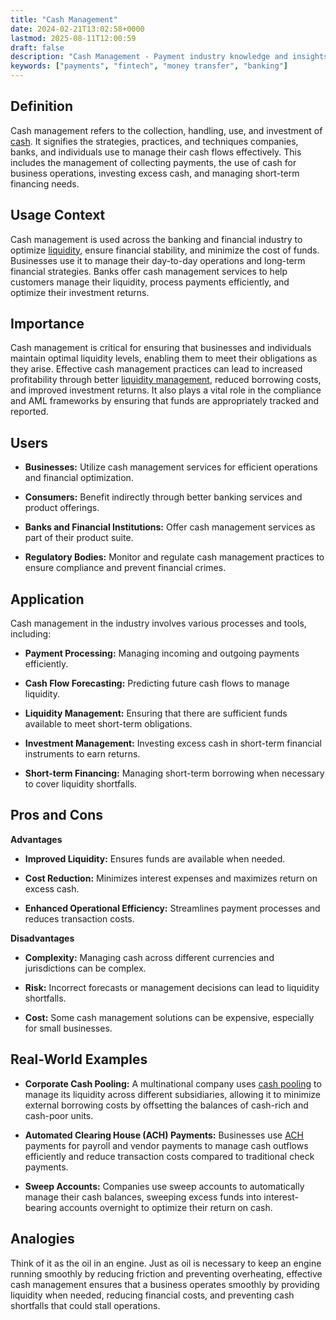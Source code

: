 ```yaml
---
title: "Cash Management"
date: 2024-02-21T13:02:58+0000
lastmod: 2025-08-11T12:00:59
draft: false
description: "Cash Management - Payment industry knowledge and insights"
keywords: ["payments", "fintech", "money transfer", "banking"]
---
```


## Definition

Cash management refers to the collection, handling, use, and investment of [cash](https://faisalkhanllc.xyz/resources/payments-wiki/c/cash/). It signifies the strategies, practices, and techniques companies, banks, and individuals use to manage their cash flows effectively. This includes the management of collecting payments, the use of cash for business operations, investing excess cash, and managing short-term financing needs.

## Usage Context

Cash management is used across the banking and financial industry to optimize [liquidity](https://faisalkhanllc.xyz/resources/payments-wiki/l/liquidity/), ensure financial stability, and minimize the cost of funds. Businesses use it to manage their day-to-day operations and long-term financial strategies. Banks offer cash management services to help customers manage their liquidity, process payments efficiently, and optimize their investment returns.

## Importance

Cash management is critical for ensuring that businesses and individuals maintain optimal liquidity levels, enabling them to meet their obligations as they arise. Effective cash management practices can lead to increased profitability through better [liquidity management](https://faisalkhanllc.xyz/resources/payments-wiki/l/liquidity-management/), reduced borrowing costs, and improved investment returns. It also plays a vital role in the compliance and AML frameworks by ensuring that funds are appropriately tracked and reported.

## Users

- **Businesses:** Utilize cash management services for efficient operations and financial optimization.

- **Consumers:** Benefit indirectly through better banking services and product offerings.

- **Banks and Financial Institutions:** Offer cash management services as part of their product suite.

- **Regulatory Bodies:** Monitor and regulate cash management practices to ensure compliance and prevent financial crimes.

## Application

Cash management in the industry involves various processes and tools, including:

- **Payment Processing:** Managing incoming and outgoing payments efficiently.

- **Cash Flow Forecasting:** Predicting future cash flows to manage liquidity.

- **Liquidity Management:** Ensuring that there are sufficient funds available to meet short-term obligations.

- **Investment Management:** Investing excess cash in short-term financial instruments to earn returns.

- **Short-term Financing:** Managing short-term borrowing when necessary to cover liquidity shortfalls.

## Pros and Cons

**Advantages**

- **Improved Liquidity:** Ensures funds are available when needed.

- **Cost Reduction:** Minimizes interest expenses and maximizes return on excess cash.

- **Enhanced Operational Efficiency:** Streamlines payment processes and reduces transaction costs.

**Disadvantages**

- **Complexity:** Managing cash across different currencies and jurisdictions can be complex.

- **Risk:** Incorrect forecasts or management decisions can lead to liquidity shortfalls.

- **Cost:** Some cash management solutions can be expensive, especially for small businesses.

## Real-World Examples

- **Corporate Cash Pooling:** A multinational company uses [cash pooling](https://faisalkhanllc.xyz/resources/payments-wiki/c/cash-pool/) to manage its liquidity across different subsidiaries, allowing it to minimize external borrowing costs by offsetting the balances of cash-rich and cash-poor units.

- **Automated Clearing House (ACH) Payments:** Businesses use [ACH](https://faisalkhanllc.xyz/resources/payments-wiki/a/automated-clearing-house-ach/) payments for payroll and vendor payments to manage cash outflows efficiently and reduce transaction costs compared to traditional check payments.

- **Sweep Accounts:** Companies use sweep accounts to automatically manage their cash balances, sweeping excess funds into interest-bearing accounts overnight to optimize their return on cash.

## Analogies

Think of it as the oil in an engine. Just as oil is necessary to keep an engine running smoothly by reducing friction and preventing overheating, effective cash management ensures that a business operates smoothly by providing liquidity when needed, reducing financial costs, and preventing cash shortfalls that could stall operations.